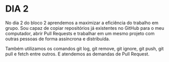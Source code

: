 # DIA 2

No dia 2 do bloco 2 aprendemos a maximizar a eficiência do trabalho em grupo.
Sou capaz de copiar repositórios já existentes no GitHub para o meu computador, abrir Pull Requests e trabalhar em um mesmo projeto com outras pessoas de forma assíncrona e distribuída.

Também utilizamos os comandos git log, git remove, git ignore, git push, git pull e fetch entre outros. E atendemos as demandas de Pull Request. 

